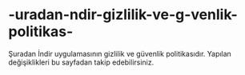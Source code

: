 # -uradan-ndir-gizlilik-ve-g-venlik-politikas-
Şuradan İndir uygulamasının gizlilik ve güvenlik politikasıdır. Yapılan değişiklikleri bu sayfadan takip edebilirsiniz. 
